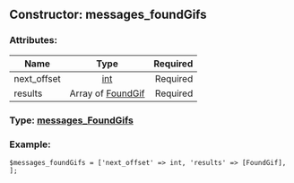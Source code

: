 ## Constructor: messages\_foundGifs  

### Attributes:

| Name     |    Type       | Required |
|----------|:-------------:|---------:|
|next\_offset|[int](../types/int.md) | Required|
|results|Array of [FoundGif](../types/FoundGif.md) | Required|


### Type: [messages\_FoundGifs](../types/messages\_FoundGifs.md)

### Example:


```
$messages_foundGifs = ['next_offset' => int, 'results' => [FoundGif], ];
```